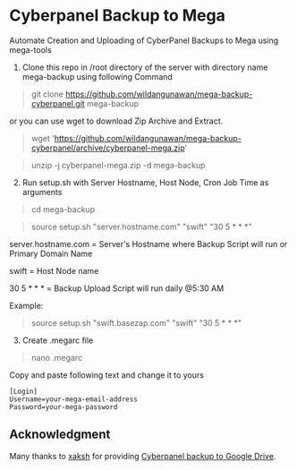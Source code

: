 # Cyberpanel Backup to Mega
Automate Creation and Uploading of CyberPanel Backups to Mega using mega-tools

1) Clone this repo in /root directory of the server with directory name mega-backup using following Command
 
 > git clone https://github.com/wildangunawan/mega-backup-cyberpanel.git mega-backup
 
 or you can use wget to download Zip Archive and Extract.
 
 > wget 'https://github.com/wildangunawan/mega-backup-cyberpanel/archive/cyberpanel-mega.zip'

 > unzip -j cyberpanel-mega.zip -d mega-backup

2) Run setup.sh with Server Hostname, Host Node, Cron Job Time as arguments

 > cd mega-backup

 > source setup.sh "server.hostname.com" "swift" "30 5 * * *"

   server.hostname.com = Server's Hostname where Backup Script will run or Primary Domain Name
   
   swift = Host Node name
   
   30 5 * * * = Backup Upload Script will run daily @5:30 AM

   Example: 
 > source setup.sh "swift.basezap.com" "swift" "30 5 * * *"

3) Create .megarc file
 
 > nano .megarc

Copy and paste following text and change it to yours

```
[Login]
Username=your-mega-email-address
Password=your-mega-password
```

## Acknowledgment
Many thanks to [xaksh][xaksh] for providing [Cyberpanel backup to Google Drive][xaksh-gdrive-backup].

[xaksh]: https://github.com/xaksh
[xaksh-gdrive-backup]: https://github.com/xaksh/gdrive-backup-cyberpanel
